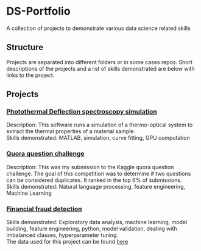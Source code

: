 # DS-Portfolio
A collection of projects to demonstrate various data science related skills

## Structure
Projects are separated into different folders or in some cases repos. Short descriptions of the projects and a list of skills demonstrated are below with links to the project.

## Projects

### [Photothermal Deflection spectroscopy simulation](https://github.com/rbauld/PDS-sim)  
Description: This software runs a simulation of a thermo-optical system to extract the thermal properties of a material
sample.  
Skills demonstrated: MATLAB, simulation, curve fitting, GPU computation  

### [Quora question challenge](https://github.com/rbauld/kaggle/tree/master/quora_question_pair)
Description: This was my submission to the Kaggle quora question challenge. The goal of this competition was to determine if two questions can be considered duplicates. It ranked in the top 6% of submissions.  
Skills demonstrated: Natural language processing, feature engineering, Machine Learning  

### [Financial fraud detection](https://github.com/rbauld/DS-Portfolio/blob/master/fraud_detection/FraudDetection.ipynb)
Skills demonstrated: Exploratory data analysis, machine learning, model building, feature engineering, python, model validation, dealing with imbalanced classes, hyperparameter tuning.  
The data used for this project can be found [here](https://www.kaggle.com/mlg-ulb/creditcardfraud)  
